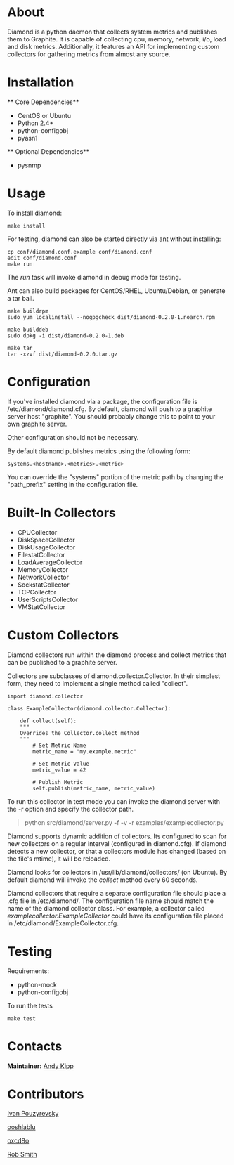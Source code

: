 About
=====

Diamond is a python daemon that collects system metrics and publishes them to Graphite. It is
capable of collecting cpu, memory, network, i/o, load and disk metrics.  Additionally,
it features an API for implementing custom collectors for gathering metrics from almost any source.

Installation
=====

** Core Dependencies**

-   CentOS or Ubuntu
-   Python 2.4+
-   python-configobj
-   pyasn1

** Optional Dependencies**
-   pysnmp

Usage
=====

To install diamond:

    make install

For testing, diamond can also be started directly via ant without installing:

    cp conf/diamond.conf.example conf/diamond.conf
    edit conf/diamond.conf
    make run

The *run* task will invoke diamond in debug mode for testing.

Ant can also build packages for CentOS/RHEL, Ubuntu/Debian, or generate a tar ball.

    make buildrpm
    sudo yum localinstall --nogpgcheck dist/diamond-0.2.0-1.noarch.rpm

    make builddeb
    sudo dpkg -i dist/diamond-0.2.0-1.deb

    make tar
    tar -xzvf dist/diamond-0.2.0.tar.gz

Configuration
=====

If you've installed diamond via a package, the configuration file is /etc/diamond/diamond.cfg. By default, diamond
will push to a graphite server host "graphite". You should probably change this to point to your own graphite server.

Other configuration should not be necessary.

By default diamond publishes metrics using the following form:

    systems.<hostname>.<metrics>.<metric>

You can override the "systems" portion of the metric path by changing the "path_prefix" setting in the configuration file.

Built-In Collectors
======

-   CPUCollector
-   DiskSpaceCollector
-   DiskUsageCollector
-   FilestatCollector
-   LoadAverageCollector
-   MemoryCollector
-   NetworkCollector
-   SockstatCollector
-   TCPCollector
-   UserScriptsCollector
-   VMStatCollector

Custom Collectors
======

Diamond collectors run within the diamond process and collect metrics that can be published to a graphite server.

Collectors are subclasses of diamond.collector.Collector. In their simplest form, they need to implement a single method called "collect".

    import diamond.collector

    class ExampleCollector(diamond.collector.Collector):

        def collect(self):
        """
        Overrides the Collector.collect method
        """
            # Set Metric Name
            metric_name = "my.example.metric"

            # Set Metric Value
            metric_value = 42

            # Publish Metric
            self.publish(metric_name, metric_value)

To run this collector in test mode you can invoke the diamond server with the -r option and specify the collector path.

> python src/diamond/server.py -f -v -r examples/examplecollector.py

Diamond supports dynamic addition of collectors. Its configured to scan for new collectors on a regular interval (configured in diamond.cfg).
If diamond detects a new collector, or that a collectors module has changed (based on the file's mtime), it will be reloaded.

Diamond looks for collectors in /usr/lib/diamond/collectors/ (on Ubuntu). By default diamond will invoke the *collect* method every 60 seconds.

Diamond collectors that require a separate configuration file should place a .cfg file in /etc/diamond/.
The configuration file name should match the name of the diamond collector class.  For example, a collector called
*examplecollector.ExampleCollector* could have its configuration file placed in /etc/diamond/ExampleCollector.cfg.

Testing
=====

Requirements:

-   python-mock
-   python-configobj

To run the tests

    make test

Contacts
=====

**Maintainer:** [Andy Kipp](mailto:akipp@brightove.com "Andy Kipp")

Contributors
=====

[Ivan Pouzyrevsky](https://github.com/sandello)

[ooshlablu](https://github.com/ooshlablu)

[oxcd8o](https://github.com/oxcd8o)

[Rob Smith](https://github.com/kormoc)
